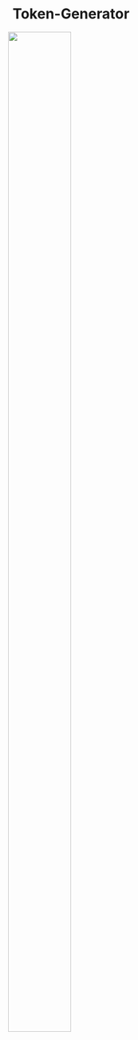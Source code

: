 <h1 align="center">Token-Generator</h1>
<img src="https://i.imgur.com/TmzgB0Z.jpg" style="display:block;margin-left:auto;margin-right:auto;width:50%;height:2000px;">
